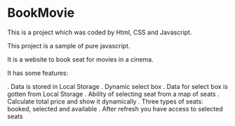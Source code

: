 # BookMovie
This is a project which was coded by Html, CSS and Javascript. 

This project is a sample of pure javascript.

It is a website to book seat for movies in a cinema. 

It has some features:

. Data is stored in Local Storage
. Dynamic select box
. Data for select box is gotten from Local Storage
. Ability of selecting seat from a map of seats
. Calculate total price and show it dynamically
. Three types of seats: booked, selected and available
. After refresh you have access to selected seats
